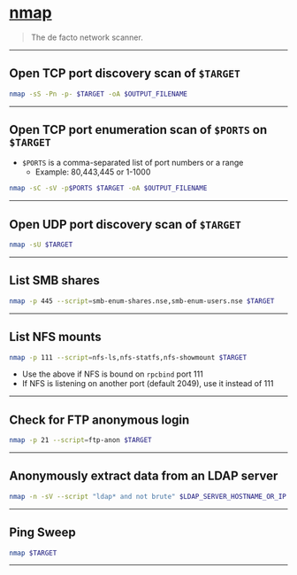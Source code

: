 # [nmap](https://nmap.org/)

> The de facto network scanner.

---

## Open TCP port discovery scan of `$TARGET`

```bash
nmap -sS -Pn -p- $TARGET -oA $OUTPUT_FILENAME
```

---

## Open TCP port enumeration scan of `$PORTS` on `$TARGET`

- `$PORTS` is a comma-separated list of port numbers or a range
  - Example: 80,443,445 or 1-1000

```bash
nmap -sC -sV -p$PORTS $TARGET -oA $OUTPUT_FILENAME
```

---

## Open UDP port discovery scan of `$TARGET`

```bash
nmap -sU $TARGET
```

---

## List SMB shares

```bash
nmap -p 445 --script=smb-enum-shares.nse,smb-enum-users.nse $TARGET
```

---

## List NFS mounts

```bash
nmap -p 111 --script=nfs-ls,nfs-statfs,nfs-showmount $TARGET
```

- Use the above if NFS is bound on `rpcbind` port 111
- If NFS is listening on another port (default 2049), use it instead of 111

---

## Check for FTP anonymous login

```bash
nmap -p 21 --script=ftp-anon $TARGET
```

---

## Anonymously extract data from an LDAP server

```bash
nmap -n -sV --script "ldap* and not brute" $LDAP_SERVER_HOSTNAME_OR_IP
```

---

## Ping Sweep

```bash
nmap $TARGET
```

---

##